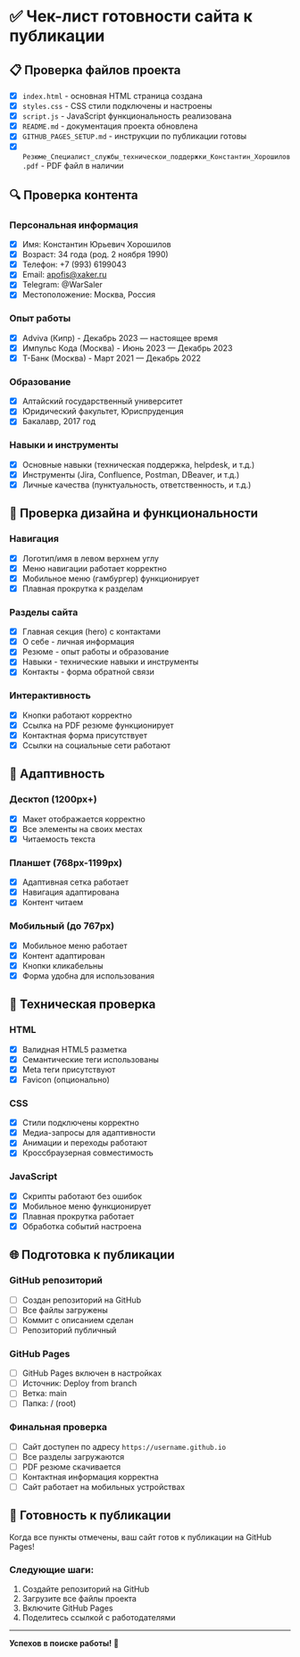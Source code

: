# ✅ Чек-лист готовности сайта к публикации

## 📋 Проверка файлов проекта

- [x] `index.html` - основная HTML страница создана
- [x] `styles.css` - CSS стили подключены и настроены
- [x] `script.js` - JavaScript функциональность реализована
- [x] `README.md` - документация проекта обновлена
- [x] `GITHUB_PAGES_SETUP.md` - инструкции по публикации готовы
- [x] `Резюме_Специалист_службы_техническои_поддержки_Константин_Хорошилов.pdf` - PDF файл в наличии

## 🔍 Проверка контента

### Персональная информация
- [x] Имя: Константин Юрьевич Хорошилов
- [x] Возраст: 34 года (род. 2 ноября 1990)
- [x] Телефон: +7 (993) 6199043
- [x] Email: apofis@xaker.ru
- [x] Telegram: @WarSaler
- [x] Местоположение: Москва, Россия

### Опыт работы
- [x] Adviva (Кипр) - Декабрь 2023 — настоящее время
- [x] Импульс Кода (Москва) - Июнь 2023 — Декабрь 2023
- [x] Т-Банк (Москва) - Март 2021 — Декабрь 2022

### Образование
- [x] Алтайский государственный университет
- [x] Юридический факультет, Юриспруденция
- [x] Бакалавр, 2017 год

### Навыки и инструменты
- [x] Основные навыки (техническая поддержка, helpdesk, и т.д.)
- [x] Инструменты (Jira, Confluence, Postman, DBeaver, и т.д.)
- [x] Личные качества (пунктуальность, ответственность, и т.д.)

## 🎨 Проверка дизайна и функциональности

### Навигация
- [x] Логотип/имя в левом верхнем углу
- [x] Меню навигации работает корректно
- [x] Мобильное меню (гамбургер) функционирует
- [x] Плавная прокрутка к разделам

### Разделы сайта
- [x] Главная секция (hero) с контактами
- [x] О себе - личная информация
- [x] Резюме - опыт работы и образование
- [x] Навыки - технические навыки и инструменты
- [x] Контакты - форма обратной связи

### Интерактивность
- [x] Кнопки работают корректно
- [x] Ссылка на PDF резюме функционирует
- [x] Контактная форма присутствует
- [x] Ссылки на социальные сети работают

## 📱 Адаптивность

### Десктоп (1200px+)
- [x] Макет отображается корректно
- [x] Все элементы на своих местах
- [x] Читаемость текста

### Планшет (768px-1199px)
- [x] Адаптивная сетка работает
- [x] Навигация адаптирована
- [x] Контент читаем

### Мобильный (до 767px)
- [x] Мобильное меню работает
- [x] Контент адаптирован
- [x] Кнопки кликабельны
- [x] Форма удобна для использования

## 🔧 Техническая проверка

### HTML
- [x] Валидная HTML5 разметка
- [x] Семантические теги использованы
- [x] Meta теги присутствуют
- [x] Favicon (опционально)

### CSS
- [x] Стили подключены корректно
- [x] Медиа-запросы для адаптивности
- [x] Анимации и переходы работают
- [x] Кроссбраузерная совместимость

### JavaScript
- [x] Скрипты работают без ошибок
- [x] Мобильное меню функционирует
- [x] Плавная прокрутка работает
- [x] Обработка событий настроена

## 🌐 Подготовка к публикации

### GitHub репозиторий
- [ ] Создан репозиторий на GitHub
- [ ] Все файлы загружены
- [ ] Коммит с описанием сделан
- [ ] Репозиторий публичный

### GitHub Pages
- [ ] GitHub Pages включен в настройках
- [ ] Источник: Deploy from branch
- [ ] Ветка: main
- [ ] Папка: / (root)

### Финальная проверка
- [ ] Сайт доступен по адресу `https://username.github.io`
- [ ] Все разделы загружаются
- [ ] PDF резюме скачивается
- [ ] Контактная информация корректна
- [ ] Сайт работает на мобильных устройствах

## 🚀 Готовность к публикации

Когда все пункты отмечены, ваш сайт готов к публикации на GitHub Pages!

### Следующие шаги:
1. Создайте репозиторий на GitHub
2. Загрузите все файлы проекта
3. Включите GitHub Pages
4. Поделитесь ссылкой с работодателями

---

**Успехов в поиске работы! 🎯** 
